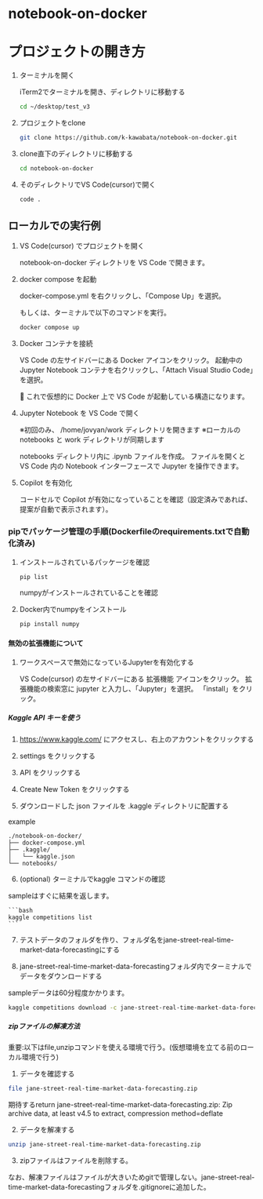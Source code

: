 # notebook-on-docker

# プロジェクトの開き方

1. ターミナルを開く

    iTerm2でターミナルを開き、ディレクトリに移動する

    ```bash
    cd ~/desktop/test_v3
    ```

2. プロジェクトをclone

    ```bash
    git clone https://github.com/k-kawabata/notebook-on-docker.git
    ```

3. clone直下のディレクトリに移動する

    ```bash
    cd notebook-on-docker
    ```

4. そのディレクトリでVS Code(cursor)で開く

    ```bash
    code .
    ```

## ローカルでの実行例

1. VS Code(cursor) でプロジェクトを開く

    notebook-on-docker ディレクトリを VS Code で開きます。

1. docker compose を起動

    docker-compose.yml を右クリックし、「Compose Up」を選択。

    もしくは、ターミナルで以下のコマンドを実行。

    ```bash
    docker compose up
    ```

1. Docker コンテナを接続

    VS Code の左サイドバーにある Docker アイコンをクリック。
    起動中の Jupyter Notebook コンテナを右クリックし、「Attach Visual Studio Code」を選択。

    🐳 これで仮想的に Docker 上で VS Code が起動している構造になります。

1. Jupyter Notebook を VS Code で開く

    ※初回のみ、 /home/jovyan/work ディレクトリを開きます
    ※ローカルの notebooks と work ディレクトリが同期します

    notebooks ディレクトリ内に .ipynb ファイルを作成。
    ファイルを開くと VS Code 内の Notebook インターフェースで Jupyter を操作できます。

1. Copilot を有効化

    コードセルで Copilot が有効になっていることを確認（設定済みであれば、提案が自動で表示されます）。

### pipでパッケージ管理の手順(Dockerfileのrequirements.txtで自動化済み)

1. インストールされているパッケージを確認

    ```bash
    pip list
    ```
    numpyがインストールされていることを確認

2. Docker内でnumpyをインストール

    ```bash
    pip install numpy
    ```

#### 無効の拡張機能について

1. ワークスペースで無効になっているJupyterを有効化する

    VS Code(cursor) の左サイドバーにある 拡張機能 アイコンをクリック。
    拡張機能の検索窓に jupyter と入力し、「Jupyter」を選択。
    「install」をクリック。

##### Kaggle API キーを使う

1. https://www.kaggle.com/ にアクセスし、右上のアカウントをクリックする

2. settings をクリックする

3. API をクリックする

4. Create New Token をクリックする

5. ダウンロードした json ファイルを .kaggle ディレクトリに配置する

example

```
./notebook-on-docker/
├── docker-compose.yml
├── .kaggle/
│   └── kaggle.json
└── notebooks/
```

6. (optional) ターミナルでkaggle コマンドの確認

sampleはすぐに結果を返します。

    ```bash
    kaggle competitions list
    ```

7. テストデータのフォルダを作り、フォルダ名をjane-street-real-time-market-data-forecastingにする

8. jane-street-real-time-market-data-forecastingフォルダ内でターミナルでデータをダウンロードする

sampleデータは60分程度かかります。

```bash
kaggle competitions download -c jane-street-real-time-market-data-forecasting
```
##### zipファイルの解凍方法
重要:以下はfile,unzipコマンドを使える環境で行う。(仮想環境を立てる前のローカル環境で行う)

1. データを確認する

```bash
file jane-street-real-time-market-data-forecasting.zip
```
期待するreturn
jane-street-real-time-market-data-forecasting.zip: Zip archive data, at least v4.5 to extract, compression method=deflate

2. データを解凍する

```bash
unzip jane-street-real-time-market-data-forecasting.zip
```

3. zipファイルはファイルを削除する。

なお、解凍ファイルはファイルが大きいためgitで管理しない。jane-street-real-time-market-data-forecastingフォルダを.gitignoreに追加した。
